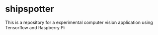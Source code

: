 # shipspotter
This is a repository for a experimental computer vision application using Tensorflow and Raspberry Pi
